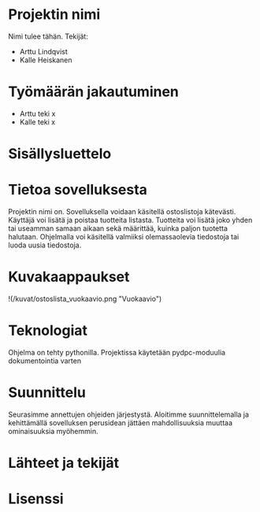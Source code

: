 
# Projektin nimi

Nimi tulee tähän. 
Tekijät: 
- Arttu Lindqvist
- Kalle Heiskanen

# Työmäärän jakautuminen
- Arttu teki x
- Kalle teki x

# Sisällysluettelo

# Tietoa sovelluksesta
Projektin nimi on. Sovelluksella voidaan käsitellä ostoslistoja kätevästi. Käyttäjä voi lisätä ja poistaa tuotteita listasta. Tuotteita voi lisätä joko yhden tai useamman samaan aikaan sekä määrittää, kuinka paljon tuotetta halutaan. Ohjelmalla voi käsitellä valmiiksi olemassaolevia tiedostoja tai luoda uusia tiedostoja. 

# Kuvakaappaukset
!(/kuvat/ostoslista_vuokaavio.png "Vuokaavio")

# Teknologiat
Ohjelma on tehty pythonilla. Projektissa käytetään pydpc-moduulia dokumentointia varten

# Suunnittelu
Seurasimme annettujen ohjeiden järjestystä. Aloitimme suunnittelemalla ja kehittämällä sovelluksen perusidean jättäen mahdollisuuksia muuttaa ominaisuuksia myöhemmin.

# Lähteet ja tekijät

# Lisenssi
